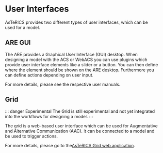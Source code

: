 # User Interfaces

AsTeRICS provides two different types of user interfaces, which can be used for a model.

## ARE GUI

The ARE provides a Graphical User Interface (GUI) desktop. When designing a model with the ACS or WebACS you can use plugins which provide user interface elements like a slider or a button. You can then define where the element should be shown on the ARE desktop. Furthermore you can define actions depending on user input.

For more details, please see the respective user manuals.

## Grid

::: danger Experimental
The Grid is still experimental and not yet integrated into the workflows for designing a model.
:::

The grid is a web-based user interface which can be used for Augmentative and Alternative Communication (AAC). It can be connected to a model and be used to trigger actions.

For more details, please go to the[AsTeRICS Grid web application](https://asterics.github.io/AsTeRICS-Grid/package/static/#grids).